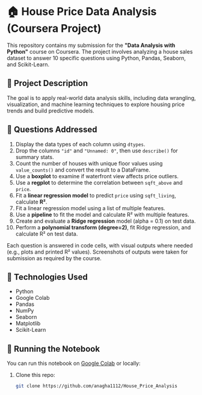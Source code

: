 # 🏠 House Price Data Analysis (Coursera Project)

This repository contains my submission for the **"Data Analysis with Python"** course on Coursera. The project involves analyzing a house sales dataset to answer 10 specific questions using Python, Pandas, Seaborn, and Scikit-Learn.

## 📄 Project Description

The goal is to apply real-world data analysis skills, including data wrangling, visualization, and machine learning techniques to explore housing price trends and build predictive models.

## 📌 Questions Addressed

1. Display the data types of each column using `dtypes`.
2. Drop the columns `"id"` and `"Unnamed: 0"`, then use `describe()` for summary stats.
3. Count the number of houses with unique floor values using `value_counts()` and convert the result to a DataFrame.
4. Use a **boxplot** to examine if waterfront view affects price outliers.
5. Use a **regplot** to determine the correlation between `sqft_above` and `price`.
6. Fit a **linear regression model** to predict `price` using `sqft_living`, calculate **R²**.
7. Fit a linear regression model using a list of multiple features.
8. Use a **pipeline** to fit the model and calculate R² with multiple features.
9. Create and evaluate a **Ridge regression** model (alpha = 0.1) on test data.
10. Perform a **polynomial transform (degree=2)**, fit Ridge regression, and calculate R² on test data.

Each question is answered in code cells, with visual outputs where needed (e.g., plots and printed R² values). Screenshots of outputs were taken for submission as required by the course.

## 🧪 Technologies Used

- Python
- Google Colab
- Pandas
- NumPy
- Seaborn
- Matplotlib
- Scikit-Learn


## 🚀 Running the Notebook

You can run this notebook on [Google Colab](https://colab.research.google.com/) or locally:

1. Clone this repo:
   ```bash
   git clone https://github.com/anagha1112/House_Price_Analysis


